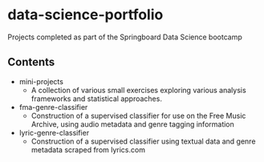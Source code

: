 # data-science-portfolio
Projects completed as part of the Springboard Data Science bootcamp

## Contents

* mini-projects
  * A collection of various small exercises exploring various analysis frameworks and statistical approaches.
* fma-genre-classifier
  * Construction of a supervised classifier for use on the Free Music Archive, using audio metadata and genre tagging information
* lyric-genre-classifier
  * Construction of a supervised classifier using textual data and genre metadata scraped from lyrics.com